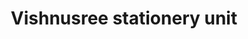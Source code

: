 ---
title: "Vishnusree stationery unit"
url: /kollam/vishnusree-stationery-unit/
shop: Schreibwaren
---
